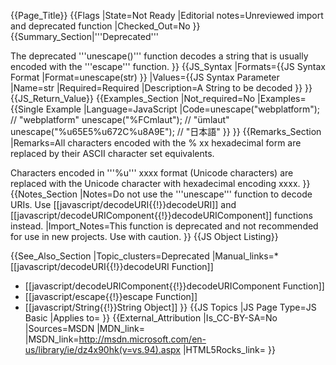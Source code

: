 {{Page_Title}}
{{Flags
|State=Not Ready
|Editorial notes=Unreviewed import and deprecated function
|Checked_Out=No
}}
{{Summary_Section|'''Deprecated'''

The deprecated '''unescape()''' function decodes a string that is usually encoded with the '''escape''' function.
}}
{{JS_Syntax
|Formats={{JS Syntax Format
|Format=unescape(str)
}}
|Values={{JS Syntax Parameter
|Name=str
|Required=Required
|Description=A String to be decoded
}}
}}
{{JS_Return_Value}}
{{Examples_Section
|Not_required=No
|Examples={{Single Example
|Language=JavaScript
|Code=unescape("webplatform"); // "webplatform"
unescape("%FCmlaut"); // "ümlaut"
unescape("%u65E5%u672C%u8A9E"); // "日本語"
}}
}}
{{Remarks_Section
|Remarks=All characters encoded with the % xx hexadecimal form are replaced by their ASCII character set equivalents.

Characters encoded in '''%u''' xxxx format (Unicode characters) are replaced with the Unicode character with hexadecimal encoding xxxx.
}}
{{Notes_Section
|Notes=Do not use the '''unescape''' function to decode URIs. Use [[javascript/decodeURI{{!}}decodeURI]] and 
[[javascript/decodeURIComponent{{!}}decodeURIComponent]] functions instead.
|Import_Notes=This function is deprecated and not recommended for use in new projects. Use with caution.
}}
{{JS Object Listing}}

{{See_Also_Section
|Topic_clusters=Deprecated
|Manual_links=* [[javascript/decodeURI{{!}}decodeURI Function]]
* [[javascript/decodeURIComponent{{!}}decodeURIComponent Function]]
* [[javascript/escape{{!}}escape Function]]
* [[javascript/String{{!}}String Object]]
}}
{{JS Topics
|JS Page Type=JS Basic
|Applies to=
}}
{{External_Attribution
|Is_CC-BY-SA=No
|Sources=MSDN
|MDN_link=
|MSDN_link=http://msdn.microsoft.com/en-us/library/ie/dz4x90hk(v=vs.94).aspx
|HTML5Rocks_link=
}}